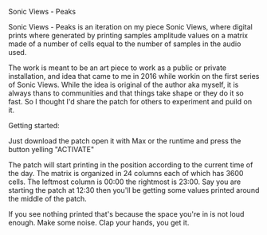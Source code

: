 Sonic Views - Peaks 


Sonic Views - Peaks is an iteration on my piece Sonic Views, where digital prints where generated by printing samples amplitude values on a matrix made of a number of cells equal to the number of samples in the audio used.

The work is meant to be an art piece to work as a public or private installation, and idea that came to me in 2016 while workin on the first series of Sonic Views. While the idea is original of the author aka myself, it is always thans to communities and that things take shape or they do it so fast. So I thought I'd share the patch for others to experiment and puild on it.

Getting started:

Just download the patch open it with Max or the runtime and press the button yelling "ACTIVATE"


The patch will start printing in the position according to the current time of the day. The matrix is organized in 24 columns each of which has 3600 cells. The leftmost column is 00:00 the rightmost is 23:00. Say you are starting the patch at 12:30 then you'll be getting some values printed around the middle of the patch. 

If you see nothing printed that's because the space you're in is not loud enough. Make some noise. Clap your hands, you get it.